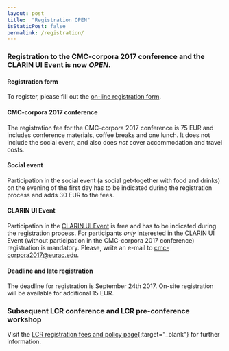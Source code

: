 ```yaml
---
layout: post
title:  "Registration OPEN"
isStaticPost: false
permalink: /registration/
---
```


### Registration to the CMC-corpora 2017 conference and the CLARIN UI Event is now *OPEN*.


#### Registration form
To register, please fill out the [on-line registration
form](https://ebms.public.scientificnet.org/emc00/register.aspx?OrgCode=20&EvtID=10405&AppCode=REG&CC=117061503651).


#### CMC-corpora 2017 conference
The registration fee for the CMC-corpora 2017 conference is 75 EUR and includes
conference materials, coffee breaks and one lunch. 
It does not include the social event, and also does *not* cover accommodation
and travel costs.


#### Social event
Participation in the social event (a social get-together with food and drinks)
on the evening of the first day has to be indicated during the registration
process and adds 30 EUR to the fees.


#### CLARIN UI Event
Participation in the [CLARIN UI Event](/uievent) is free and has to be
indicated during the registration process.
For participants *only* interested in the CLARIN UI Event (without
participation in the CMC-corpora 2017 conference) registration is mandatory.
Please, write an e-mail to
[cmc-corpora2017@eurac.edu](mailto:cmc-corpora2017@eurac.edu).


#### Deadline and late registration
The deadline for registration is September 24th 2017. On-site registration will
be available for additional 15 EUR.


### Subsequent LCR conference and LCR pre-conference workshop
Visit the [LCR registration fees and policy page](http://lcr2017.eurac.edu/?page_id=5724){:target="_blank"} for further information.
